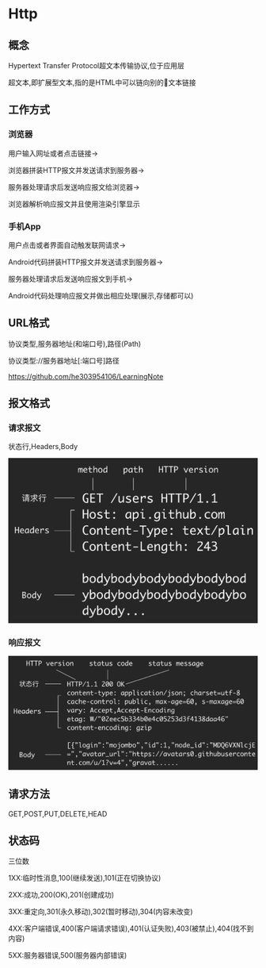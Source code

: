 # Http

## 概念

Hypertext Transfer Protocol超文本传输协议,位于应用层

超文本,即扩展型文本,指的是HTML中可以链向别的文本链接

## 工作方式

### 浏览器

用户输入网址或者点击链接->

浏览器拼装HTTP报文并发送请求到服务器->

服务器处理请求后发送响应报文给浏览器->

浏览器解析响应报文并且使用渲染引擎显示

### 手机App

用户点击或者界面自动触发联网请求->

Android代码拼装HTTP报文并发送请求到服务器->

服务器处理请求后发送响应报文到手机->

Android代码处理响应报文并做出相应处理(展示,存储都可以)

## URL格式

协议类型,服务器地址(和端口号),路径(Path)

协议类型://服务器地址[:端口号]路径

https://github.com/he303954106/LearningNote

## 报文格式

### 请求报文

状态行,Headers,Body

![WX20190122-164605](./WX20190122-164605.png)

### 响应报文

![WX20190122-164616](./WX20190122-164616.png)

## 请求方法

GET,POST,PUT,DELETE,HEAD

## 状态码

三位数

1XX:临时性消息,100(继续发送),101(正在切换协议)

2XX:成功,200(OK),201(创建成功)

3XX:重定向,301(永久移动),302(暂时移动),304(内容未改变)

4XX:客户端错误,400(客户端请求错误),401(认证失败),403(被禁止),404(找不到内容)

5XX:服务器错误,500(服务器内部错误)

